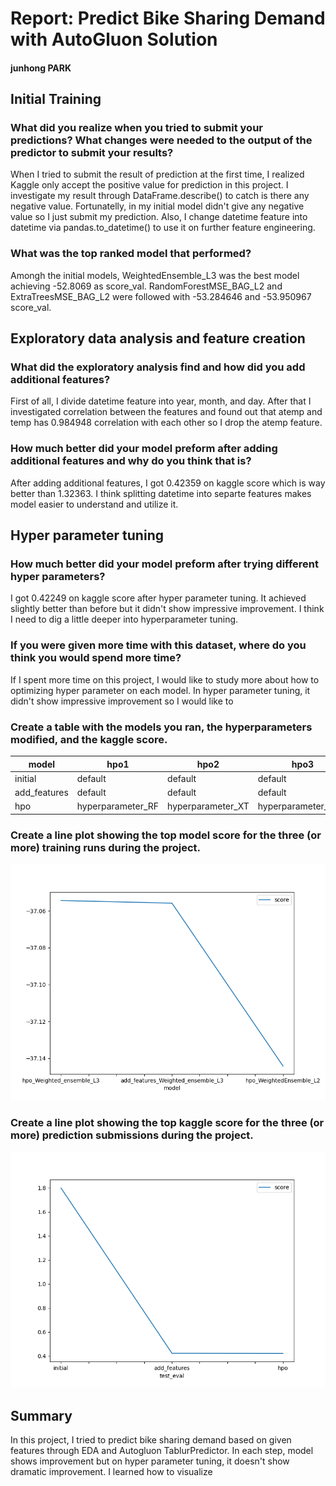 # Report: Predict Bike Sharing Demand with AutoGluon Solution
#### junhong PARK

## Initial Training
### What did you realize when you tried to submit your predictions? What changes were needed to the output of the predictor to submit your results?
When I tried to submit the result of prediction at the first time, I realized Kaggle only accept the positive value for prediction in this project. I investigate my result through DataFrame.describe() to catch is there any negative value. Fortunatelly, in my initial model didn't give any negative value so I just submit my prediction.
Also, I change datetime feature into datetime via pandas.to_datetime() to use it on further feature engineering.

### What was the top ranked model that performed?
Amongh the initial models, WeightedEnsemble_L3 was the best model achieving -52.8069 as score_val. RandomForestMSE_BAG_L2 and ExtraTreesMSE_BAG_L2 were followed with -53.284646 and -53.950967 score_val.

## Exploratory data analysis and feature creation
### What did the exploratory analysis find and how did you add additional features?
First of all, I divide datetime feature into year, month, and day. After that I investigated correlation between the features and found out that atemp and temp has 0.984948 correlation with each other so I drop the atemp feature.

### How much better did your model preform after adding additional features and why do you think that is?
After adding additional features, I got 0.42359 on kaggle score which is way better than 1.32363. I think splitting datetime into separte features makes model easier to understand and utilize it.

## Hyper parameter tuning
### How much better did your model preform after trying different hyper parameters?
I got 0.42249 on kaggle score after hyper parameter tuning. It achieved slightly better than before but it didn't show impressive improvement.
I think I need to dig a little deeper into hyperparameter tuning. 

### If you were given more time with this dataset, where do you think you would spend more time?
If I spent more time on this project, I would like to study more about how to optimizing hyper parameter on each model. In hyper parameter tuning, it didn't show impressive improvement so I would like to 

### Create a table with the models you ran, the hyperparameters modified, and the kaggle score.
|model|hpo1|hpo2|hpo3|score|
|--|--|--|--|--|
|initial|default|default|default|1.79989|
|add_features|default|default|default|0.42359|
|hpo|hyperparameter_RF|hyperparameter_XT|hyperparameter_KNN|0.42249|

### Create a line plot showing the top model score for the three (or more) training runs during the project.


![model_train_score.png](model_train_score.png)

### Create a line plot showing the top kaggle score for the three (or more) prediction submissions during the project.


![model_test_score.png](model_test_score.png)

## Summary
In this project, I tried to predict bike sharing demand based on given features through EDA and Autogluon TablurPredictor.
In each step, model shows improvement but on hyper parameter tuning, it doesn't show dramatic improvement.
I learned  how to visualize 
